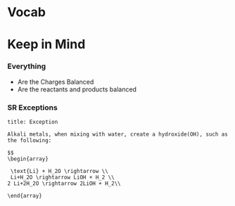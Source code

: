# Vocab

# Keep in Mind

### Everything

- Are the Charges Balanced
- Are the reactants and products balanced

### SR Exceptions
```ad-info
title: Exception

Alkali metals, when mixing with water, create a hydroxide(OH), such as the following:

$$
\begin{array}

 \text{Li} + H_2O \rightarrow \\
 Li+H_2O \rightarrow LiOH + H_2 \\
2 Li+2H_2O \rightarrow 2LiOH + H_2\\

\end{array}
```

